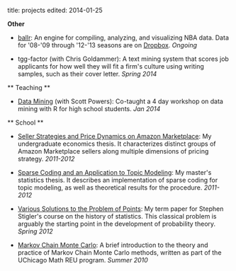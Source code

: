 title: projects
edited: 2014-01-25

**Other**

* [ballr](http://rywang.pythonanywhere.com/): An engine for compiling, analyzing, and visualizing NBA data. Data for '08-'09 through '12-'13 seasons are on [Dropbox](https://www.dropbox.com/sh/n5v0lejejxay9et/4xKZi_tFtU). *Ongoing*

* tgg-factor (with Chris Goldammer): A text mining system that scores job applicants for how well they will fit a firm's culture using writing samples, such as their cover letter. *Spring 2014*

** Teaching **

* [Data Mining](http://github.com/ryw90/data-mining-intersession) (with Scott Powers): Co-taught a 4 day workshop on data mining with R for high school students. *Jan 2014*

** School **

* [Seller Strategies and Price Dynamics on Amazon Marketplace](https://www.dropbox.com/s/ajsty32u8y390ov/seller%20strategies%20and%20price%20dynamics.pdf): My undergraduate economics thesis. It characterizes distinct groups of Amazon Marketplace sellers along multiple dimensions of pricing strategy. *2011-2012*

* [Sparse Coding and an Application to Topic Modeling](https://www.dropbox.com/s/d0jppn6nb1dcosm/sparse%20coding%20and%20topic%20models.pdf): My master's statistics thesis. It describes an implementation of sparse coding for topic modeling, as well as theoretical results for the procedure. *2011-2012*

* [Various Solutions to the Problem of Points](https://www.dropbox.com/s/e7p5j15xqseqaow/paper.pdf): My term paper for Stephen Stigler's course on the history of statistics. This classical problem is arguably the starting point in the development of probability theory. *Spring 2012*

* [Markov Chain Monte Carlo](https://www.dropbox.com/s/g9khwqjxdvhbvm4/Wang_REUPaper.pdf): A brief introduction to the theory and practice of Markov Chain Monte Carlo methods, written as part of the UChicago Math REU program. *Summer 2010*

